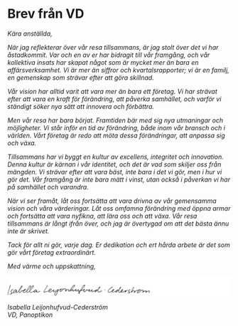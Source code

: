 # Brev från VD

*Kära anställda,*

*När jag reflekterar över vår resa tillsammans, är jag stolt över det vi har åstadkommit. Var och en av er har bidragit till vår framgång, och vår kollektiva insats har skapat något som är mycket mer än bara en affärsverksamhet. Vi är mer än siffror och kvartalsrapporter; vi är en familj, en gemenskap som strävar efter att göra skillnad.*

*Vår vision har alltid varit att vara mer än bara ett företag. Vi har strävat efter att vara en kraft för förändring, att påverka samhället, och varför vi ständigt söker nya sätt att innovera och förbättra.*

*Men vår resa har bara börjat. Framtiden bär med sig nya utmaningar och möjligheter. Vi står inför en tid av förändring, både inom vår bransch och i världen. Vårt företag är redo att möta dessa förändringar, att anpassa sig och växa.*

*Tillsammans har vi byggt en kultur av excellens, integritet och innovation. Denna kultur är kärnan i vår identitet, och det är vad som skiljer oss från mängden. Vi strävar efter att vara bäst, inte bara i det vi gör, men i hur vi gör det. Vår framgång är inte bara mätt i vinst, utan också i påverkan vi har på samhället och varandra.*

*När vi ser framåt, låt oss fortsätta att vara drivna av vår gemensamma vision och våra värderingar. Låt oss omfamna förändring med öppna armar och fortsätta att vara nyfikna, att lära oss och att växa. Vår resa tillsammans är långt ifrån över, och jag är övertygad om att det bästa ännu inte är skrivet.*

*Tack för allt ni gör, varje dag. Er dedikation och ert hårda arbete är det som gör vårt företag extraordinärt.*

*Med värme och uppskattning,*

![Signatur](/resources/isabella-leijonhufvud-cederstrom.png)

*Isabella Leijonhufvud-Cederström*  
*VD, Panoptikon*


